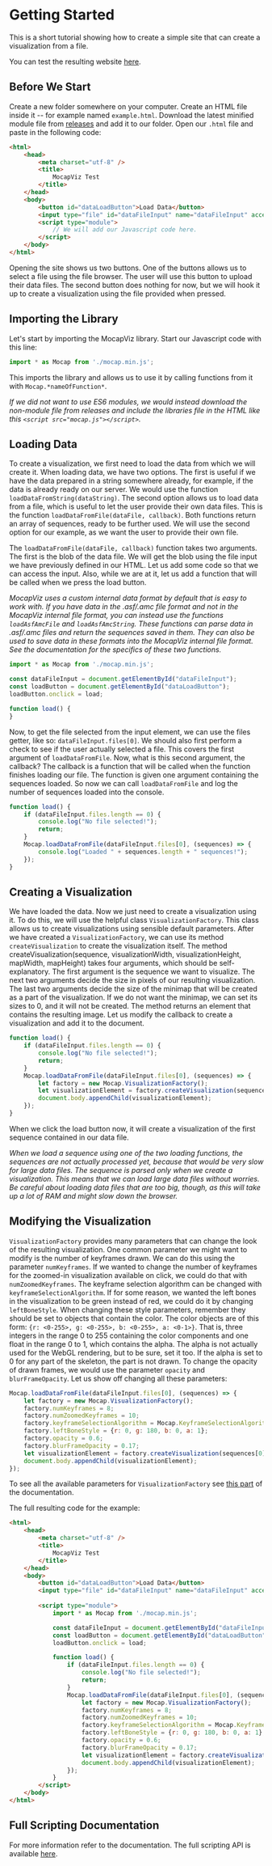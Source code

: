 # Getting Started

This is a short tutorial showing how to create a simple site that can create a visualization from a file.

You can test the resulting website [here](https://tygrak.github.io/MocapViz/examples/example.html).

## Before We Start

Create a new folder somewhere on your computer. Create an HTML file inside it -- for example named `example.html`. Download the latest minified module file from [releases](https://github.com/Tygrak/MocapViz/releases/) and add it to our folder. Open our `.html` file and paste in the following code:

```html
<html>
    <head>
        <meta charset="utf-8" />
        <title>
            MocapViz Test
        </title>     
    </head>
    <body>
        <button id="dataLoadButton">Load Data</button>
        <input type="file" id="dataFileInput" name="dataFileInput" accept=".data,.txt">
        <script type="module">
            // We will add our Javascript code here.
        </script>  
    </body>
</html>
```

Opening the site shows us two buttons. One of the buttons allows us to select a file using the file browser. The user will use this button to upload their data files. The second button does nothing for now, but we will hook it up to create a visualization using the file provided when pressed.

## Importing the Library

Let's start by importing the MocapViz library. Start our Javascript code with this line:

```javascript
import * as Mocap from './mocap.min.js';
```

This imports the library and allows us to use it by calling functions from it with `Mocap.*nameOfFunction*`.

*If we did not want to use ES6 modules, we would instead download the non-module file from releases and include the libraries file in the HTML like this `<script src="mocap.js"></script>`.*

## Loading Data

To create a visualization, we first need to load the data from which we will create it. When loading data, we have two options. The first is useful if we have the data prepared in a string somewhere already, for example, if the data is already ready on our server. We would use the function `loadDataFromString(dataString)`. The second option allows us to load data from a file, which is useful to let the user provide their own data files. This is the function `loadDataFromFile(dataFile, callback)`. Both functions return an array of sequences, ready to be further used. We will use the second option for our example, as we want the user to provide their own file.

The `loadDataFromFile(dataFile, callback)` function takes two arguments. The first is the blob of the data file. We will get the blob using the file input we have previously defined in our HTML. Let us add some code so that we can access the input. Also, while we are at it, let us add a function that will be called when we press the load button.

*MocapViz uses a custom internal data format by default that is easy to work with. If you have data in the .asf/.amc file format and not in the MocapViz internal file format, you can instead use the functions `loadAsfAmcFile` and `loadAsfAmcString`. These functions can parse data in .asf/.amc files and return the sequences saved in them. They can also be used to save data in these formats into the MocapViz internal file format. See the documentation for the specifics of these two functions.*

```javascript
import * as Mocap from './mocap.min.js';

const dataFileInput = document.getElementById("dataFileInput");
const loadButton = document.getElementById("dataLoadButton");
loadButton.onclick = load;

function load() {
}
```

Now, to get the file selected from the input element, we can use the files getter, like so: `dataFileInput.files[0]`. We should also first perform a check to see if the user actually selected a file. This covers the first argument of `loadDataFromFile`. Now, what is this second argument, the callback? The callback is a function that will be called when the function finishes loading our file. The function is given one argument containing the sequences loaded. So now we can call `loadDataFromFile` and log the number of sequences loaded into the console.

```javascript
function load() {
    if (dataFileInput.files.length == 0) {
        console.log("No file selected!");
        return;
    }
    Mocap.loadDataFromFile(dataFileInput.files[0], (sequences) => {
        console.log("Loaded " + sequences.length + " sequences!");
    });
}
```

## Creating a Visualization

We have loaded the data. Now we just need to create a visualization using it. To do this, we will use the helpful class `VisualizationFactory`. This class allows us to create visualizations using sensible default parameters. After we have created a `VisualizationFactory`, we can use its method `createVisualization` to create the visualization itself. The method createVisualization(sequence, visualizationWidth, visualizationHeight, mapWidth, mapHeight) takes four arguments, which should be self-explanatory. The first argument is the sequence we want to visualize. The next two arguments decide the size in pixels of our resulting visualization. The last two arguments decide the size of the minimap that will be created as a part of the visualization. If we do not want the minimap, we can set its sizes to 0, and it will not be created. The method returns an element that contains the resulting image. Let us modify the callback to create a visualization and add it to the document.

```javascript
function load() {
    if (dataFileInput.files.length == 0) {
        console.log("No file selected!");
        return;
    }
    Mocap.loadDataFromFile(dataFileInput.files[0], (sequences) => {
        let factory = new Mocap.VisualizationFactory();
        let visualizationElement = factory.createVisualization(sequences[0], 850, 250, 250, 250);
        document.body.appendChild(visualizationElement);
    });
}
```

When we click the load button now, it will create a visualization of the first sequence contained in our data file.

*When we load a sequence using one of the two loading functions, the sequences are not actually processed yet, because that would be very slow for large data files. The sequence is parsed only when we create a visualization. This means that we can load large data files without worries. Be careful about loading data files that are too big, though, as this will take up a lot of RAM and might slow down the browser.*

## Modifying the Visualization

`VisualizationFactory` provides many parameters that can change the look of the resulting visualization. One common parameter we might want to modify is the number of keyframes drawn. We can do this using the parameter `numKeyframes`. If we wanted to change the number of keyframes for the zoomed-in visualization available on click, we could do that with `numZoomedKeyframes`. The keyframe selection algorithm can be changed with `keyframeSelectionAlgorithm`. If for some reason, we wanted the left bones in the visualization to be green instead of red, we could do it by changing `leftBoneStyle`. When changing these style parameters, remember they should be set to objects that contain the color. The color objects are of this form: `{r: <0-255>, g: <0-255>, b: <0-255>, a: <0-1>}`. That is, three integers in the range 0 to 255 containing the color components and one float in the range 0 to 1, which contains the alpha. The alpha is not actually used for the WebGL rendering, but to be sure, set it too. If the alpha is set to 0 for any part of the skeleton, the part is not drawn. To change the opacity of drawn frames, we would use the parameter `opacity` and `blurFrameOpacity`. Let us show off changing all these parameters:

```javascript
Mocap.loadDataFromFile(dataFileInput.files[0], (sequences) => {
    let factory = new Mocap.VisualizationFactory();
    factory.numKeyframes = 8;
    factory.numZoomedKeyframes = 10;
    factory.keyframeSelectionAlgorithm = Mocap.KeyframeSelectionAlgorithmEnum.Equidistant;
    factory.leftBoneStyle = {r: 0, g: 180, b: 0, a: 1};
    factory.opacity = 0.6;
    factory.blurFrameOpacity = 0.17;
    let visualizationElement = factory.createVisualization(sequences[0], 850, 250, 250, 250);
    document.body.appendChild(visualizationElement);
});
```

To see all the available parameters for `VisualizationFactory` see [this part](DOCUMENTATION.md#all-available-parameters) of the documentation.

The full resulting code for the example:

```html
<html>
    <head>
        <meta charset="utf-8" />
        <title>
            MocapViz Test
        </title>     
    </head>
    <body>
        <button id="dataLoadButton">Load Data</button>
        <input type="file" id="dataFileInput" name="dataFileInput" accept=".data,.txt">
            
        <script type="module">
            import * as Mocap from './mocap.min.js';

            const dataFileInput = document.getElementById("dataFileInput");
            const loadButton = document.getElementById("dataLoadButton");
            loadButton.onclick = load;

            function load() {
                if (dataFileInput.files.length == 0) {
                    console.log("No file selected!");
                    return;
                }
                Mocap.loadDataFromFile(dataFileInput.files[0], (sequences) => {
                    let factory = new Mocap.VisualizationFactory();
                    factory.numKeyframes = 8;
                    factory.numZoomedKeyframes = 10;
                    factory.keyframeSelectionAlgorithm = Mocap.KeyframeSelectionAlgorithmEnum.Equidistant;
                    factory.leftBoneStyle = {r: 0, g: 180, b: 0, a: 1};
                    factory.opacity = 0.6;
                    factory.blurFrameOpacity = 0.17;
                    let visualizationElement = factory.createVisualization(sequences[0], 850, 250, 250, 250);
                    document.body.appendChild(visualizationElement);
                });
            }
        </script>  
    </body>
</html>
```

## Full Scripting Documentation

For more information refer to the documentation. The full scripting API is available [here](DOCUMENTATION.md).